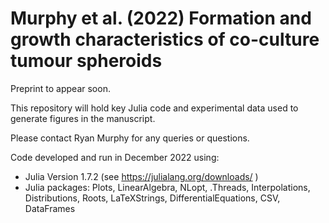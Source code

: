 # Murphy et al. (2022) Formation and growth characteristics of co-culture tumour spheroids


Preprint to appear soon.

This repository will hold key Julia code and experimental data used to generate figures in the manuscript.

Please contact Ryan Murphy for any queries or questions.

Code developed and run in December 2022 using:

- Julia Version  1.7.2 (see https://julialang.org/downloads/ )
- Julia packages: Plots, LinearAlgebra, NLopt, .Threads, Interpolations, Distributions, Roots, LaTeXStrings, DifferentialEquations, CSV, DataFrames
